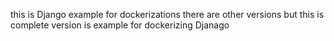 
this is Django example for dockerizations there are other versions but this is complete version 
 is example for dockerizing Djanago
